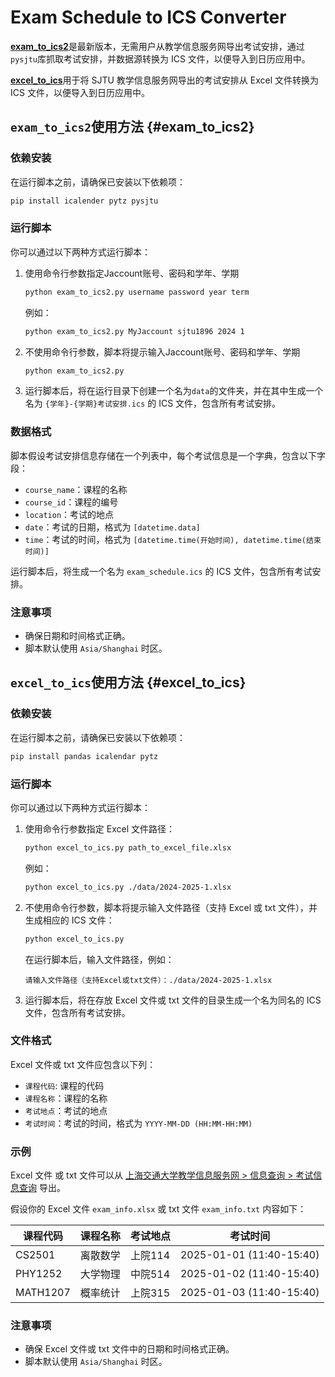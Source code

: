 # Exam Schedule to ICS Converter

[**exam_to_ics2**](#exam_to_ics2)是最新版本，无需用户从教学信息服务网导出考试安排，通过`pysjtu`库抓取考试安排，并数据源转换为 ICS 文件，以便导入到日历应用中。

[**excel_to_ics**](#excel_to_ics)用于将 SJTU 教学信息服务网导出的考试安排从 Excel 文件转换为 ICS 文件，以便导入到日历应用中。

## `exam_to_ics2`使用方法 {#exam_to_ics2}

### 依赖安装

在运行脚本之前，请确保已安装以下依赖项：

```bash
pip install icalender pytz pysjtu
```

### 运行脚本

你可以通过以下两种方式运行脚本：

1. 使用命令行参数指定Jaccount账号、密码和学年、学期

    ```bash
    python exam_to_ics2.py username password year term
    ```
    例如：

    ```bash
    python exam_to_ics2.py MyJaccount sjtu1896 2024 1
    ```

2. 不使用命令行参数，脚本将提示输入Jaccount账号、密码和学年、学期

    ```bash
    python exam_to_ics2.py
    ```

3. 运行脚本后，将在运行目录下创建一个名为`data`的文件夹，并在其中生成一个名为 `{学年}-{学期}考试安排.ics` 的 ICS 文件，包含所有考试安排。

### 数据格式

脚本假设考试安排信息存储在一个列表中，每个考试信息是一个字典，包含以下字段：

- `course_name`：课程的名称
- `course_id`：课程的编号
- `location`：考试的地点
- `date`：考试的日期，格式为 `[datetime.data]`
- `time`：考试的时间，格式为 `[datetime.time(开始时间), datetime.time(结束时间)]`

运行脚本后，将生成一个名为 `exam_schedule.ics` 的 ICS 文件，包含所有考试安排。

### 注意事项

- 确保日期和时间格式正确。
- 脚本默认使用 `Asia/Shanghai` 时区。


## `excel_to_ics`使用方法 {#excel_to_ics}

### 依赖安装

在运行脚本之前，请确保已安装以下依赖项：

```bash
pip install pandas icalendar pytz
```

### 运行脚本

你可以通过以下两种方式运行脚本：

1. 使用命令行参数指定 Excel 文件路径：

    ```bash
    python excel_to_ics.py path_to_excel_file.xlsx
    ```
    例如：

    ```bash
    python excel_to_ics.py ./data/2024-2025-1.xlsx
    ```

2. 不使用命令行参数，脚本将提示输入文件路径（支持 Excel 或 txt 文件），并生成相应的 ICS 文件：

    ```bash
    python excel_to_ics.py
    ```

    在运行脚本后，输入文件路径，例如：

    ```plaintext
    请输入文件路径（支持Excel或txt文件）：./data/2024-2025-1.xlsx
    ```

3. 运行脚本后，将在存放 Excel 文件或 txt 文件的目录生成一个名为同名的 ICS 文件，包含所有考试安排。

### 文件格式

Excel 文件或 txt 文件应包含以下列：

- `课程代码`: 课程的代码
- `课程名称`：课程的名称
- `考试地点`：考试的地点
- `考试时间`：考试的时间，格式为 `YYYY-MM-DD (HH:MM-HH:MM)`

### 示例
Excel 文件 或 txt 文件可以从 [上海交通大学教学信息服务网 > 信息查询 > 考试信息查询](https://i.sjtu.edu.cn/kwgl/kscx_cxXsksxxIndex.html?gnmkdm=N358105&layout=default) 导出。

假设你的 Excel 文件 `exam_info.xlsx` 或 txt 文件 `exam_info.txt` 内容如下：

| 课程代码 | 课程名称                 | 考试地点 | 考试时间                |
| -------- | ------------------------ | -------- | ----------------------- |
| CS2501   | 离散数学                 | 上院114  | 2025-01-01 (11:40-15:40) |
| PHY1252  | 大学物理                 | 中院514  | 2025-01-02 (11:40-15:40) |
| MATH1207 | 概率统计                 | 上院315  | 2025-01-03 (11:40-15:40) |

### 注意事项

- 确保 Excel 文件或 txt 文件中的日期和时间格式正确。
- 脚本默认使用 `Asia/Shanghai` 时区。